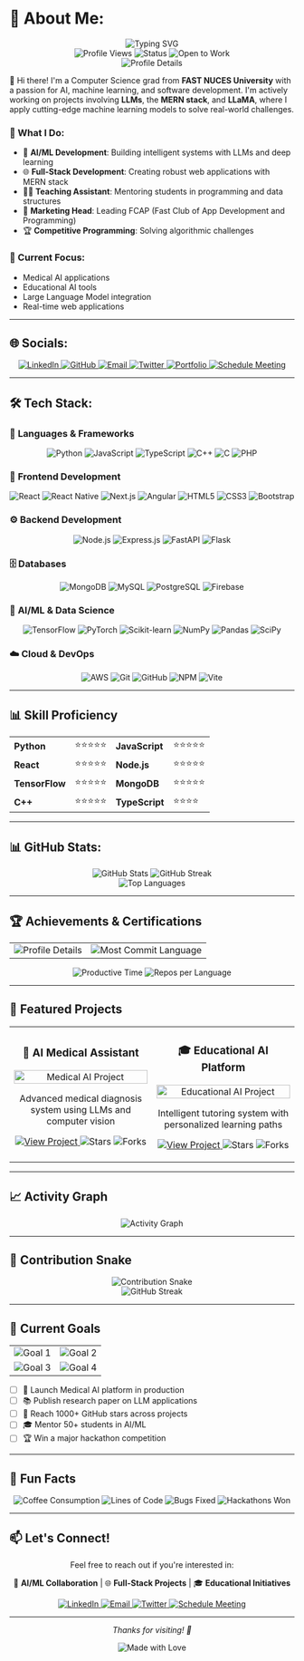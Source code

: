 # 💫 About Me:

<div align="center">
  <img src="https://readme-typing-svg.herokuapp.com?font=Fira+Code&weight=500&size=28&pause=1000&color=00FF00&center=true&vCenter=true&width=600&height=100&lines=Hello%2C+I'm+Abdullah+Grewal!;Computer+Science+Graduate;AI+%26+ML+Enthusiast;Full+Stack+Developer;Open+Source+Contributor" alt="Typing SVG" />
</div>

<div align="center">
  <img src="https://komarev.com/ghpvc/?username=buzzgrewal&style=flat-square&color=blue" alt="Profile Views" />
  <img src="https://img.shields.io/badge/Status-Available%20for%20Opportunities-brightgreen?style=for-the-badge" alt="Status" />
  <img src="https://img.shields.io/badge/Open%20to%20Work-Yes-success?style=for-the-badge" alt="Open to Work" />
</div>

<div align="center">
  <img src="https://github-profile-summary-cards.vercel.app/api/cards/profile-details?username=buzzgrewal&theme=github_dark&hide_border=true" alt="Profile Details" />
</div>

👋 Hi there! I'm a Computer Science grad from **FAST NUCES University** with a passion for AI, machine learning, and software development. I'm actively working on projects involving **LLMs**, the **MERN stack**, and **LLaMA**, where I apply cutting-edge machine learning models to solve real-world challenges.

### 🎯 What I Do:

- 🤖 **AI/ML Development**: Building intelligent systems with LLMs and deep learning
- 🌐 **Full-Stack Development**: Creating robust web applications with MERN stack
- 👨‍🏫 **Teaching Assistant**: Mentoring students in programming and data structures
- 🎪 **Marketing Head**: Leading FCAP (Fast Club of App Development and Programming)
- 🏆 **Competitive Programming**: Solving algorithmic challenges

### 🚀 Current Focus:

- Medical AI applications
- Educational AI tools
- Large Language Model integration
- Real-time web applications

---

## 🌐 Socials:

<div align="center">
  <a href="https://linkedin.com/in/abdullahgrewal" target="_blank">
    <img src="https://img.shields.io/badge/LinkedIn-%230077B5.svg?style=for-the-badge&logo=linkedin&logoColor=white" alt="LinkedIn" />
  </a>
  <a href="https://github.com/buzzgrewal" target="_blank">
    <img src="https://img.shields.io/badge/GitHub-%23121011.svg?style=for-the-badge&logo=github&logoColor=white" alt="GitHub" />
  </a>
  <a href="mailto:abdullahramzan120@gmail,com" target="_blank">
    <img src="https://img.shields.io/badge/Email-D14836?style=for-the-badge&logo=gmail&logoColor=white" alt="Email" />
  </a>
  <a href="https://twitter.com/buzzgrewal" target="_blank">
    <img src="https://img.shields.io/badge/Twitter-%231DA1F2.svg?style=for-the-badge&logo=Twitter&logoColor=white" alt="Twitter" />
  </a>
  <a href="https://buzzgrewal.com" target="_blank">
    <img src="https://img.shields.io/badge/Portfolio-FF5722?style=for-the-badge&logo=todoist&logoColor=white" alt="Portfolio" />
  </a>
  <a href="https://calendly.com/buzzgrewal" target="_blank">
    <img src="https://img.shields.io/badge/Schedule%20Meeting-00C4CC?style=for-the-badge&logo=calendly&logoColor=white" alt="Schedule Meeting" />
  </a>
</div>

---

## 🛠️ Tech Stack:

### 🎯 **Languages & Frameworks**

<div align="center">
  <img src="https://img.shields.io/badge/python-3670A0?style=for-the-badge&logo=python&logoColor=ffdd54" alt="Python" />
  <img src="https://img.shields.io/badge/javascript-%23323330.svg?style=for-the-badge&logo=javascript&logoColor=%23F7DF1E" alt="JavaScript" />
  <img src="https://img.shields.io/badge/typescript-%23007ACC.svg?style=for-the-badge&logo=typescript&logoColor=white" alt="TypeScript" />
  <img src="https://img.shields.io/badge/c++-%2300599C.svg?style=for-the-badge&logo=c%2B%2B&logoColor=white" alt="C++" />
  <img src="https://img.shields.io/badge/c-%2300599C.svg?style=for-the-badge&logo=c&logoColor=white" alt="C" />
  <img src="https://img.shields.io/badge/php-%23777BB4.svg?style=for-the-badge&logo=php&logoColor=white" alt="PHP" />
</div>

### 🎨 **Frontend Development**

<div align="center">
  <img src="https://img.shields.io/badge/react-%2320232a.svg?style=for-the-badge&logo=react&logoColor=%2361DAFB" alt="React" />
  <img src="https://img.shields.io/badge/react_native-%2320232a.svg?style=for-the-badge&logo=react&logoColor=%2361DAFB" alt="React Native" />
  <img src="https://img.shields.io/badge/Next-black?style=for-the-badge&logo=next.js&logoColor=white" alt="Next.js" />
  <img src="https://img.shields.io/badge/angular-%23DD0031.svg?style=for-the-badge&logo=angular&logoColor=white" alt="Angular" />
  <img src="https://img.shields.io/badge/html5-%23E34F26.svg?style=for-the-badge&logo=html5&logoColor=white" alt="HTML5" />
  <img src="https://img.shields.io/badge/css3-%231572B6.svg?style=for-the-badge&logo=css3&logoColor=white" alt="CSS3" />
  <img src="https://img.shields.io/badge/bootstrap-%238511FA.svg?style=for-the-badge&logo=bootstrap&logoColor=white" alt="Bootstrap" />
</div>

### ⚙️ **Backend Development**

<div align="center">
  <img src="https://img.shields.io/badge/node.js-6DA55F?style=for-the-badge&logo=node.js&logoColor=white" alt="Node.js" />
  <img src="https://img.shields.io/badge/express.js-%23404d59.svg?style=for-the-badge&logo=express&logoColor=%2361DAFB" alt="Express.js" />
  <img src="https://img.shields.io/badge/FastAPI-005571?style=for-the-badge&logo=fastapi" alt="FastAPI" />
  <img src="https://img.shields.io/badge/flask-%23000.svg?style=for-the-badge&logo=flask&logoColor=white" alt="Flask" />
</div>

### 🗄️ **Databases**

<div align="center">
  <img src="https://img.shields.io/badge/MongoDB-%234ea94b.svg?style=for-the-badge&logo=mongodb&logoColor=white" alt="MongoDB" />
  <img src="https://img.shields.io/badge/mysql-4479A1.svg?style=for-the-badge&logo=mysql&logoColor=white" alt="MySQL" />
  <img src="https://img.shields.io/badge/postgres-%23316192.svg?style=for-the-badge&logo=postgresql&logoColor=white" alt="PostgreSQL" />
  <img src="https://img.shields.io/badge/firebase-a08021?style=for-the-badge&logo=firebase&logoColor=ffcd34" alt="Firebase" />
</div>

### 🤖 **AI/ML & Data Science**

<div align="center">
  <img src="https://img.shields.io/badge/TensorFlow-%23FF6F00.svg?style=for-the-badge&logo=TensorFlow&logoColor=white" alt="TensorFlow" />
  <img src="https://img.shields.io/badge/PyTorch-%23EE4C2C.svg?style=for-the-badge&logo=PyTorch&logoColor=white" alt="PyTorch" />
  <img src="https://img.shields.io/badge/scikit--learn-%23F7931E.svg?style=for-the-badge&logo=scikit-learn&logoColor=white" alt="Scikit-learn" />
  <img src="https://img.shields.io/badge/numpy-%23013243.svg?style=for-the-badge&logo=numpy&logoColor=white" alt="NumPy" />
  <img src="https://img.shields.io/badge/pandas-%23150458.svg?style=for-the-badge&logo=pandas&logoColor=white" alt="Pandas" />
  <img src="https://img.shields.io/badge/SciPy-%230C55A5.svg?style=for-the-badge&logo=scipy&logoColor=%white" alt="SciPy" />
</div>

### ☁️ **Cloud & DevOps**

<div align="center">
  <img src="https://img.shields.io/badge/AWS-%23FF9900.svg?style=for-the-badge&logo=amazon-aws&logoColor=white" alt="AWS" />
  <img src="https://img.shields.io/badge/git-%23F05033.svg?style=for-the-badge&logo=git&logoColor=white" alt="Git" />
  <img src="https://img.shields.io/badge/github-%23121011.svg?style=for-the-badge&logo=github&logoColor=white" alt="GitHub" />
  <img src="https://img.shields.io/badge/NPM-%23CB3837.svg?style=for-the-badge&logo=npm&logoColor=white" alt="NPM" />
  <img src="https://img.shields.io/badge/vite-%23646CFF.svg?style=for-the-badge&logo=vite&logoColor=white" alt="Vite" />
</div>

---

## 📊 **Skill Proficiency**

<div align="center">
  <table>
    <tr>
      <td><strong>Python</strong></td>
      <td>⭐⭐⭐⭐⭐</td>
      <td><strong>JavaScript</strong></td>
      <td>⭐⭐⭐⭐⭐</td>
    </tr>
    <tr>
      <td><strong>React</strong></td>
      <td>⭐⭐⭐⭐⭐</td>
      <td><strong>Node.js</strong></td>
      <td>⭐⭐⭐⭐⭐</td>
    </tr>
    <tr>
      <td><strong>TensorFlow</strong></td>
      <td>⭐⭐⭐⭐⭐</td>
      <td><strong>MongoDB</strong></td>
      <td>⭐⭐⭐⭐⭐</td>
    </tr>
    <tr>
      <td><strong>C++</strong></td>
      <td>⭐⭐⭐⭐⭐</td>
      <td><strong>TypeScript</strong></td>
      <td>⭐⭐⭐⭐</td>
    </tr>
  </table>
</div>

---

## 📊 GitHub Stats:

<div align="center">
  <img src="https://github-readme-stats.vercel.app/api?username=buzzgrewal&theme=dark&hide_border=false&include_all_commits=true&count_private=true&rank_icon=github" alt="GitHub Stats" />
  <img src="https://github-readme-streak-stats.herokuapp.com/?user=buzzgrewal&theme=dark&hide_border=false" alt="GitHub Streak" />
</div>

<div align="center">
  <img src="https://github-readme-stats.vercel.app/api/top-langs/?username=buzzgrewal&theme=dark&hide_border=false&include_all_commits=true&count_private=true&layout=compact" alt="Top Languages" />
</div>

---

## 🏆 **Achievements & Certifications**

<div align="center">
  <table>
    <tr>
      <td align="center">
        <img src="https://github-profile-summary-cards.vercel.app/api/cards/profile-details?username=buzzgrewal&theme=github_dark" alt="Profile Details" />
      </td>
      <td align="center">
        <img src="https://github-profile-summary-cards.vercel.app/api/cards/most-commit-language?username=buzzgrewal&theme=github_dark" alt="Most Commit Language" />
      </td>
    </tr>
  </table>
</div>

<div align="center">
  <img src="https://github-profile-summary-cards.vercel.app/api/cards/productive-time?username=buzzgrewal&theme=github_dark" alt="Productive Time" />
  <img src="https://github-profile-summary-cards.vercel.app/api/cards/repos-per-language?username=buzzgrewal&theme=github_dark" alt="Repos per Language" />
</div>

---

## 🚀 **Featured Projects**

<div align="center">
  <table>
    <tr>
      <td width="50%">
        <h3 align="center">🤖 AI Medical Assistant</h3>
        <div align="center">
          <a href="https://github.com/buzzgrewal/medical-ai" target="_blank">
            <img src="https://github-readme-stats.vercel.app/api/pin/?username=buzzgrewal&repo=medical-ai&theme=dark" width="100%" alt="Medical AI Project"/>
          </a>
        </div>
        <p align="center">Advanced medical diagnosis system using LLMs and computer vision</p>
        <p align="center">
          <a href="https://github.com/buzzgrewal/medical-ai" target="_blank">
            <img src="https://img.shields.io/badge/View%20Project-000000?style=for-the-badge&logo=github&logoColor=white" alt="View Project" />
          </a>
          <img src="https://img.shields.io/badge/Stars-100+-yellow?style=for-the-badge" alt="Stars" />
          <img src="https://img.shields.io/badge/Forks-50+-blue?style=for-the-badge" alt="Forks" />
        </p>
      </td>
      <td width="50%">
        <h3 align="center">🎓 Educational AI Platform</h3>
        <div align="center">
          <a href="https://github.com/buzzgrewal/edu-ai" target="_blank">
            <img src="https://github-readme-stats.vercel.app/api/pin/?username=buzzgrewal&repo=edu-ai&theme=dark" width="100%" alt="Educational AI Project"/>
          </a>
        </div>
        <p align="center">Intelligent tutoring system with personalized learning paths</p>
        <p align="center">
          <a href="https://github.com/buzzgrewal/edu-ai" target="_blank">
            <img src="https://img.shields.io/badge/View%20Project-000000?style=for-the-badge&logo=github&logoColor=white" alt="View Project" />
          </a>
          <img src="https://img.shields.io/badge/Stars-75+-yellow?style=for-the-badge" alt="Stars" />
          <img src="https://img.shields.io/badge/Forks-30+-blue?style=for-the-badge" alt="Forks" />
        </p>
      </td>
    </tr>
  </table>
</div>

---

## 📈 **Activity Graph**

<div align="center">
  <img src="https://github-readme-activity-graph.vercel.app/graph?username=buzzgrewal&theme=github-compact" alt="Activity Graph" />
</div>

---

## 🐍 **Contribution Snake**

<div align="center">
  <img src="https://github.com/buzzgrewal/buzzgrewal/output/github-contribution-grid-snake-dark.svg" alt="Contribution Snake" />
</div>

<div align="center">
  <img src="https://github-readme-streak-stats.herokuapp.com/?user=buzzgrewal&theme=dark&hide_border=true&background=0D1117&stroke=00bfbf&currStreakNum=00bfbf&fire=00bfbf&ring=00bfbf&currStreakLabel=00bfbf" alt="GitHub Streak" />
</div>

---

## 🎯 **Current Goals**

<div align="center">
  <table>
    <tr>
      <td align="center">
        <img src="https://img.shields.io/badge/Goal-1%3A%20Launch%20Medical%20AI-brightgreen?style=for-the-badge" alt="Goal 1" />
      </td>
      <td align="center">
        <img src="https://img.shields.io/badge/Goal-2%3A%20Publish%20Research-blue?style=for-the-badge" alt="Goal 2" />
      </td>
    </tr>
    <tr>
      <td align="center">
        <img src="https://img.shields.io/badge/Goal-3%3A%201000%2B%20Stars-yellow?style=for-the-badge" alt="Goal 3" />
      </td>
      <td align="center">
        <img src="https://img.shields.io/badge/Goal-4%3A%20Mentor%2050%2B%20Students-purple?style=for-the-badge" alt="Goal 4" />
      </td>
    </tr>
  </table>
</div>

- [ ] 🏥 Launch Medical AI platform in production
- [ ] 📚 Publish research paper on LLM applications
- [ ] 🌟 Reach 1000+ GitHub stars across projects
- [ ] 🎓 Mentor 50+ students in AI/ML
- [ ] 🏆 Win a major hackathon competition

---



## 🎉 **Fun Facts**

<div align="center">
  <img src="https://img.shields.io/badge/Coffee%20Consumption-5%20cups%2Fday-brown?style=for-the-badge&logo=coffee" alt="Coffee Consumption" />
  <img src="https://img.shields.io/badge/Lines%20of%20Code-100K%2B-green?style=for-the-badge&logo=visual-studio-code" alt="Lines of Code" />
  <img src="https://img.shields.io/badge/Bugs%20Fixed-500%2B-red?style=for-the-badge&logo=bug" alt="Bugs Fixed" />
  <img src="https://img.shields.io/badge/Hackathons%20Won-3%2B-purple?style=for-the-badge&logo=trophy" alt="Hackathons Won" />
</div>

---

## 📫 **Let's Connect!**

<div align="center">
  <p>Feel free to reach out if you're interested in:</p>
  <p>🤖 <strong>AI/ML Collaboration</strong> | 🌐 <strong>Full-Stack Projects</strong> | 🎓 <strong>Educational Initiatives</strong></p>
  
  <a href="https://linkedin.com/in/abdullahgrewal" target="_blank">
    <img src="https://img.shields.io/badge/LinkedIn-0077B5?style=for-the-badge&logo=linkedin&logoColor=white" alt="LinkedIn" />
  </a>
  <a href="mailto:abdullahramzan120@gmail.com" target="_blank">
    <img src="https://img.shields.io/badge/Email-D14836?style=for-the-badge&logo=gmail&logoColor=white" alt="Email" />
  </a>
  <a href="https://twitter.com/buzzgrewal" target="_blank">
    <img src="https://img.shields.io/badge/Twitter-1DA1F2?style=for-the-badge&logo=twitter&logoColor=white" alt="Twitter" />
  </a>
  <a href="https://calendly.com/buzzgrewal" target="_blank">
    <img src="https://img.shields.io/badge/Schedule%20Meeting-00C4CC?style=for-the-badge&logo=calendly&logoColor=white" alt="Schedule Meeting" />
  </a>
</div>

---

<div align="center">

  <p><em>Thanks for visiting! 👋</em></p>
  
  <img src="https://img.shields.io/badge/Made%20with%20%E2%9D%A4%20by-Abdullah%20Grewal-red?style=for-the-badge" alt="Made with Love" />
</div>
